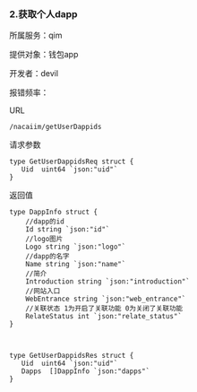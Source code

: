 ### **2.获取个人dapp**

所属服务：qim

提供对象：钱包app

开发者：devil

报错频率：

URL

```
/nacaiim/getUserDappids
```

请求参数

    type GetUserDappidsReq struct {
       Uid  uint64 `json:"uid"`
    }

返回值

    type DappInfo struct {
    	//dapp的id
    	Id string `json:"id"`
    	//logo图片
    	Logo string `json:"logo"`
    	//dapp的名字
    	Name string `json:"name"`
    	//简介
    	Introduction string `json:"introduction"`
    	//网站入口
    	WebEntrance string `json:"web_entrance"`
    	//关联状态 1为开启了关联功能 0为关闭了关联功能
    	RelateStatus int `json:"relate_status"`
    }



    type GetUserDappidsRes struct {
       Uid  uint64 `json:"uid"`
       Dapps  []DappInfo `json:"dapps"`
    }



